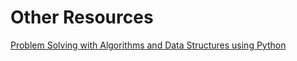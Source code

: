 
# Other Resources

[Problem Solving with Algorithms and Data Structures using Python](https://runestone.academy/runestone/books/published/pythonds/index.html)
